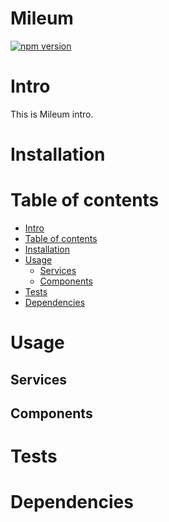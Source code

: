 # Mileum

[![npm version](https://badge.fury.io/js/mileum.svg)](https://badge.fury.io/js/mileum)

Intro
=====

This is Mileum intro.

Installation
============

Table of contents
=================

  * [Intro](#intro)
  * [Table of contents](#table-of-contents)
  * [Installation](#installation)
  * [Usage](#usage)
    * [Services](#services)
    * [Components](#components)
  * [Tests](#tests)
  * [Dependencies](#dependencies)

Usage
=====

Services
--------

Components
----------

Tests
=====

Dependencies
============


